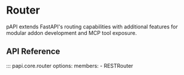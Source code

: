 # Router

pAPI extends FastAPI's routing capabilities with additional features for modular addon development and MCP tool exposure.

## API Reference

::: papi.core.router
    options:
        members:
            - RESTRouter
